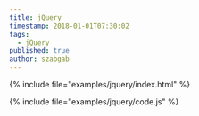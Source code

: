 ```yaml
---
title: jQuery
timestamp: 2018-01-01T07:30:02
tags:
  - jQuery
published: true
author: szabgab
---
```




{% include file="examples/jquery/index.html" %}

{% include file="examples/jquery/code.js" %}

